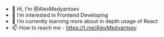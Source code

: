 - 👋 Hi, I’m @AlexMedyantsev
- 👀 I’m interested in Frontend Developing
- 🌱 I’m currently learning more about in depth usage of React
- 📫 How to reach me - https://t.me/AlexMedyantsev

<!---
AlexMedyantsev/AlexMedyantsev is a ✨ special ✨ repository because its `README.md` (this file) appears on your GitHub profile.
You can click the Preview link to take a look at your changes.
--->
